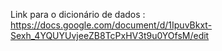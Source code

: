 Link para o dicionário de dados : https://docs.google.com/document/d/1IpuvBkxt-Sexh_4YQUYUvjeeZB8TcPxHV3t9u0YOfsM/edit
